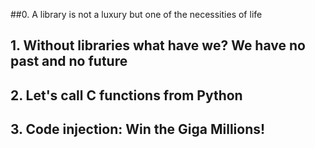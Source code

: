 ##0. A library is not a luxury but one of the necessities of life

## 1. Without libraries what have we? We have no past and no future

## 2. Let's call C functions from Python

## 3. Code injection: Win the Giga Millions!
